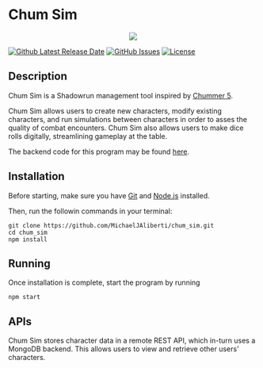 # Chum Sim

<p align="center"><img src="public/images/favicon.ico"></p>

[![Github Latest Release Date](https://img.shields.io/github/release-date/MichaelJAliberti/chum_sim?label=Latest%20Milestone%20Release)](https://github.com/MichaelJAliberti/chum_sim/releases/latest)
[![GitHub Issues](https://img.shields.io/github/issues/MichaelJAliberti/chum_sim.svg)](https://github.com/MichaelJAliberti/chum_sim/issues)
[![License](https://img.shields.io/github/license/MichaelJAliberti/chum_sim)](https://opensource.org/licenses/MIT)

## Description

Chum Sim is a Shadowrun management tool inspired by [Chummer 5](https://github.com/chummer5a/chummer5a).

Chum Sim allows users to create new characters, modify existing characters, and run simulations between characters in order to asses the quality of combat encounters. Chum Sim also allows users to make dice rolls digitally, streamlining gameplay at the table.

The backend code for this program may be found [here](https://github.com/MichaelJAliberti/chum_sim_backend).

## Installation

Before starting, make sure you have [Git](https://git-scm.com/) and [Node.js](https://nodejs.org/en/download/) installed.

Then, run the followin commands in your terminal:

```
git clone https://github.com/MichaelJAliberti/chum_sim.git
cd chum_sim
npm install
```

## Running

Once installation is complete, start the program by running

```
npm start
```

## APIs

Chum Sim stores character data in a remote REST API, which in-turn uses a MongoDB backend. This allows users to view and retrieve other users' characters.
